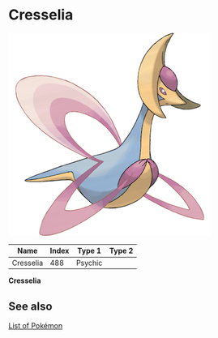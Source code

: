 # Cresselia


![Cresselia](images/488.png)

| **Name** | **Index** | **Type 1** | **Type 2** |
|----|----|----|----|
| Cresselia | 488 | Psychic  |  |

**Cresselia** 

## See also

[List of Pokémon](../pokemon.md)
